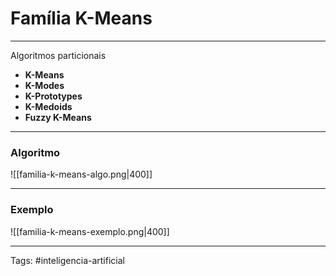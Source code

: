 
# Família K-Means

---

Algoritmos particionais

- **K-Means**
- **K-Modes**
- **K-Prototypes**
- **K-Medoids**
- **Fuzzy K-Means**

---

### Algoritmo

![[familia-k-means-algo.png|400]]

---

### Exemplo

![[familia-k-means-exemplo.png|400]]

---

Tags: #inteligencia-artificial

